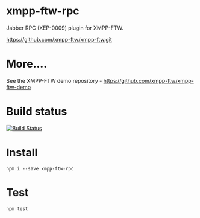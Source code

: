 xmpp-ftw-rpc
=================

Jabber RPC (XEP-0009) plugin for XMPP-FTW.

https://github.com/xmpp-ftw/xmpp-ftw.git

# More....

See the XMPP-FTW demo repository - https://github.com/xmpp-ftw/xmpp-ftw-demo

# Build status

[![Build Status](https://secure.travis-ci.org/xmpp-ftw/xmpp-ftw-rpc.png)](http://travis-ci.org/xmpp-ftw/xmpp-ftw-rpc)

# Install

```
npm i --save xmpp-ftw-rpc
```

# Test

```
npm test
```
